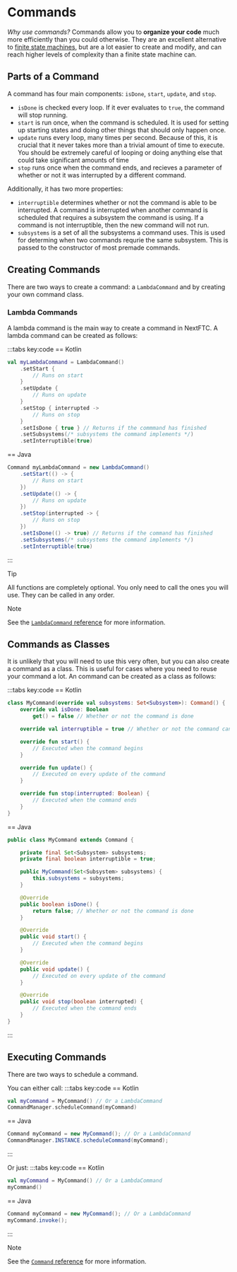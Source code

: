 # Commands

_Why use commands?_ Commands allow you to **organize your code** much more efficiently than you could otherwise. They are an excellent alternative to [finite state machines](https://gm0.org/en/latest/docs/software/concepts/finite-state-machines.html), but are a lot easier to create and modify, and can reach higher levels of complexity than a finite state machine can.

## Parts of a Command

A command has four main components: `isDone`, `start`, `update`, and `stop`.

-   `isDone` is checked every loop. If it ever evaluates to `true`, the command will stop running.
-   `start` is run once, when the command is scheduled. It is used for setting up starting states and doing other things that should only happen once.
-   `update` runs every loop, many times per second. Because of this, it is crucial that it never takes more than a trivial amount of time to execute. You should be extremely careful of looping or doing anything else that could take significant amounts of time
-   `stop` runs once when the command ends, and recieves a parameter of whether or not it was interrupted by a different command.

Additionally, it has two more properties:

-   `interruptible` determines whether or not the command is able to be interrupted. A command is interrupted when another command is scheduled that requires a subsystem the command is using. If a command is not interruptible, then the new command will not run.
-   `subsystems` is a set of all the subsystems a command uses. This is used for determing when two commands requrie the same subsystem. This is passed to the constructor of most premade commands.

## Creating Commands

There are two ways to create a command: a `LambdaCommand` and by creating your own command class.

### Lambda Commands

A lambda command is the main way to create a command in NextFTC. A lambda command can be created as follows:

:::tabs key:code
== Kotlin

```kotlin
val myLambdaCommand = LambdaCommand()
    .setStart {
        // Runs on start
    }
    .setUpdate {
        // Runs on update
    }
    .setStop { interrupted ->
        // Runs on stop
    }
    .setIsDone { true } // Returns if the commmand has finished
    .setSubsystems(/* subsystems the command implements */)
    .setInterruptible(true)
```

== Java

```java
Command myLambdaCommand = new LambdaCommand()
    .setStart(() -> {
        // Runs on start
    })
    .setUpdate(() -> {
        // Runs on update
    })
    .setStop(interrupted -> {
        // Runs on stop
    })
    .setIsDone(() -> true) // Returns if the command has finished
    .setSubsystems(/* subsystems the command implements */)
    .setInterruptible(true)
```

:::

> [!TIP]
> All functions are completely optional. You only need to call the ones you will use. They can be called in any order.

> [!NOTE]
> See the [`LambdaCommand` reference](https://nextftc.dev/reference/core/com.rowanmcalpin.nextftc.core.command.utility/-lambda-command/index.html) for more information.

## Commands as Classes

It is unlikely that you will need to use this very often, but you can also create a command as a class. This is useful for cases where you need to reuse your command a lot. An command can be created as a class as follows:

:::tabs key:code
== Kotlin

```kotlin
class MyCommand(override val subsystems: Set<Subsystem>): Command() {
    override val isDone: Boolean
        get() = false // Whether or not the command is done

    override val interruptible = true // Whether or not the command can be interrupted

    override fun start() {
        // Executed when the command begins
    }

    override fun update() {
        // Executed on every update of the command
    }

    override fun stop(interrupted: Boolean) {
        // Executed when the command ends
    }
}
```

== Java

```java
public class MyCommand extends Command {

    private final Set<Subsystem> subsystems;
    private final boolean interruptible = true;

    public MyCommand(Set<Subsystem> subsystems) {
        this.subsystems = subsystems;
    }

    @Override
    public boolean isDone() {
        return false; // Whether or not the command is done
    }

    @Override
    public void start() {
        // Executed when the command begins
    }

    @Override
    public void update() {
        // Executed on every update of the command
    }

    @Override
    public void stop(boolean interrupted) {
        // Executed when the command ends
    }
}
```

:::

## Executing Commands

There are two ways to schedule a command.

You can either call:
:::tabs key:code
== Kotlin

```kotlin
val myCommand = MyCommand() // Or a LambdaCommand
CommandManager.scheduleCommand(myCommand)
```

== Java

```java
Command myCommand = new MyCommand(); // Or a LambdaCommand
CommandManager.INSTANCE.scheduleCommand(myCommand);
```

:::

Or just:
:::tabs key:code
== Kotlin

```kotlin
val myCommand = MyCommand() // Or a LambdaCommand
myCommand()
```

== Java

```java
Command myCommand = new MyCommand(); // Or a LambdaCommand
myCommand.invoke();
```

:::

> [!NOTE]
> See the [`Command` reference](https://nextftc.dev/reference/core/com.rowanmcalpin.nextftc.core.command/-command/index.html) for more information.

